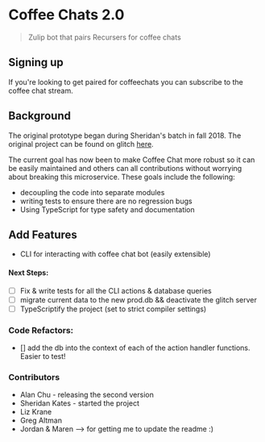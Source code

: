 # Coffee Chats 2.0
> Zulip bot that pairs Recursers for coffee chats

## Signing up  
If you're looking to get paired for coffeechats you can subscribe to the coffee chat stream.

## Background
The original prototype began during Sheridan's batch in fall 2018. The original project can be found on glitch [here](https://glitch.com/~zulip-coffee-bot).

The current goal has now been to make Coffee Chat more robust so it can be easily maintained and others can all contributions without worrying about breaking this microservice. These goals include the following:
* decoupling the code into separate modules
* writing tests to ensure there are no regression bugs
* Using TypeScript for type safety and documentation

## Add Features
* CLI for interacting with coffee chat bot (easily extensible)

#### Next Steps:
- [ ] Fix & write tests for all the CLI actions & database queries
- [ ] migrate current data to the new prod.db && deactivate the glitch server
- [ ] TypeScriptify the project (set to strict compiler settings)

### Code Refactors:
- [] add the db into the context of each of the action handler functions. Easier to test!


### Contributors
* Alan Chu - releasing the second version 
* Sheridan Kates - started the project 
* Liz Krane
* Greg Altman
* Jordan & Maren --> for getting me to update the readme :) 